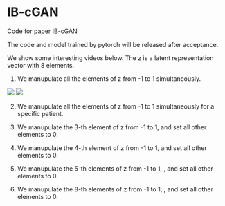 # IB-cGAN
Code for paper IB-cGAN

The code and model trained by pytorch will be released after acceptance.


We show some interesting videos below. The z is a latent representation vector with 8 elements.

1. We manupulate all the elements of z from -1 to 1 simultaneously. 

![](WGAN_SN_encodedZ.gif)
![](WGAN_SN_1.gif)

2. We manupulate all the elements of z from -1 to 1 simultaneously for a specific patient.


2. We manupulate the 3-th element of z from -1 to 1, and set all other elements to 0.


3. We manupulate the 4-th element of z from -1 to 1, and set all other elements to 0.


4. We manupulate the 5-th elements of z from -1 to 1, , and set all other elements to 0.


5. We manupulate the 8-th elements of z from -1 to 1, , and set all other elements to 0.
